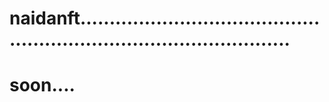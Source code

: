 # naidanft.........................................................................................
# soon....
